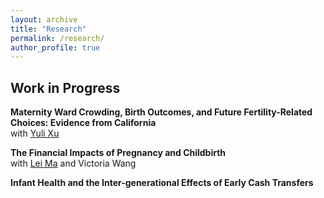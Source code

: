 ```yaml
---
layout: archive
title: "Research"
permalink: /research/
author_profile: true
---
```

## Work in Progress
**Maternity Ward Crowding, Birth Outcomes, and Future Fertility-Related Choices: Evidence from California** \
with [Yuli Xu](https://sites.google.com/view/yulixu-econ)

**The Financial Impacts of Pregnancy and Childbirth** \
with [Lei Ma](https://leima-econ.com/) and Victoria Wang

**Infant Health and the Inter-generational Effects of Early Cash Transfers**

